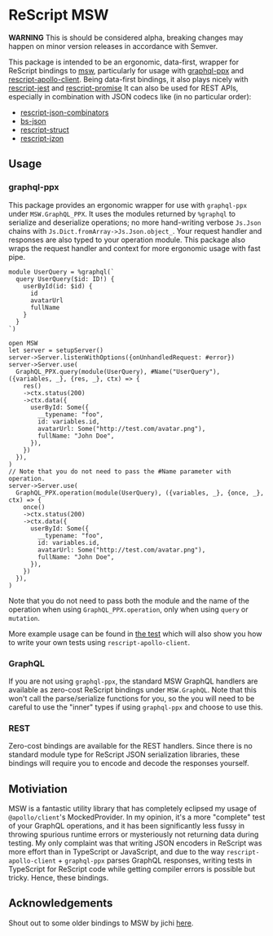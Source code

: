 # ReScript MSW

**WARNING** This is should be considered alpha, breaking changes may happen on minor version releases in accordance with Semver.

This package is intended to be an ergonomic, data-first, wrapper for ReScript bindings to [msw](https://mswjs.io/), particularly for usage with [graphql-ppx](https://graphql-ppx.com/) and [rescript-apollo-client](https://github.com/jeddeloh/rescript-apollo-client). Being data-first bindings, it also plays nicely with [rescript-jest](https://github.com/glennsl/rescript-jest) and [rescript-promise](https://github.com/ryyppy/rescript-promise) It can also be used for REST APIs, especially in combination with JSON codecs like (in no particular order):

- [rescript-json-combinators](https://github.com/glennsl/rescript-json-combinators)
- [bs-json](https://github.com/glennsl/bs-json)
- [rescript-struct](https://github.com/DZakh/rescript-struct)
- [rescript-jzon](https://github.com/nkrkv/jzon)

## Usage

### graphql-ppx

This package provides an ergonomic wrapper for use with `graphql-ppx` under `MSW.GraphQL_PPX`. It uses the modules returned by `%graphql` to serialize and deserialize operations; no more hand-writing verbose `Js.Json` chains with `Js.Dict.fromArray->Js.Json.object_`. Your request handler and responses are also typed to your operation module. This package also wraps the request handler and context for more ergonomic usage with fast pipe.

```rescript
module UserQuery = %graphql(`
  query UserQuery($id: ID!) {
    userById(id: $id) {
      id
      avatarUrl
      fullName
    }
  }
`)

open MSW
let server = setupServer()
server->Server.listenWithOptions({onUnhandledRequest: #error})
server->Server.use(
  GraphQL_PPX.query(module(UserQuery), #Name("UserQuery"), ({variables, _}, {res, _}, ctx) => {
    res()
    ->ctx.status(200)
    ->ctx.data({
      userById: Some({
        __typename: "foo",
        id: variables.id,
        avatarUrl: Some("http://test.com/avatar.png"),
        fullName: "John Doe",
      }),
    })
  }),
)
// Note that you do not need to pass the #Name parameter with operation.
server->Server.use(
  GraphQL_PPX.operation(module(UserQuery), ({variables, _}, {once, _}, ctx) => {
    once()
    ->ctx.status(200)
    ->ctx.data({
      userById: Some({
        __typename: "foo",
        id: variables.id,
        avatarUrl: Some("http://test.com/avatar.png"),
        fullName: "John Doe",
      }),
    })
  }),
)
```

Note that you do not need to pass both the module and the name of the operation when using `GraphQL_PPX.operation`, only when using `query` or `mutation`.

More example usage can be found in [the test](https://github.com/illusionalsagacity/rescript-msw/blob/master/__tests__/MSW__GraphQL__PPX_test.res) which will also show you how to write your own tests using `rescript-apollo-client`.

### GraphQL

If you are not using `graphql-ppx`, the standard MSW GraphQL handlers are available as zero-cost ReScript bindings under `MSW.GraphQL`. Note that this won't call the parse/serialize functions for you, so the you will need to be careful to use the "inner" types if using `graphql-ppx` and choose to use this.

### REST

Zero-cost bindings are available for the REST handlers. Since there is no standard module type for ReScript JSON serialization libraries, these bindings will require you to encode and decode the responses yourself.

## Motiviation

MSW is a fantastic utility library that has completely eclipsed my usage of `@apollo/client`'s MockedProvider. In my opinion, it's a more "complete" test of your GraphQL operations, and it has been significantly less fussy in throwing spurious runtime errors or mysteriously not returning data during testing. My only complaint was that writing JSON encoders in ReScript was more effort than in TypeScript or JavaScript, and due to the way `rescript-apollo-client` + `graphql-ppx` parses GraphQL responses, writing tests in TypeScript for ReScript code while getting compiler errors is possible but tricky. Hence, these bindings.

## Acknowledgements

Shout out to some older bindings to MSW by jichi [here](https://github.com/jihchi/res-msw).
